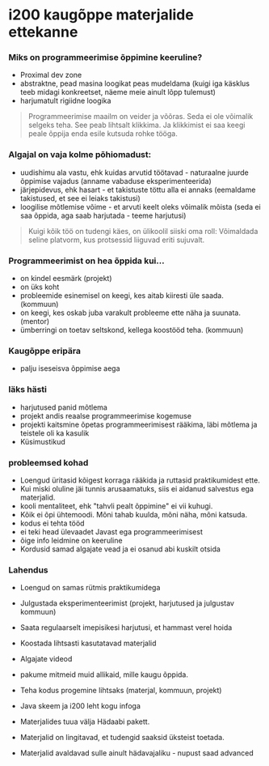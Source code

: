 # i200 kaugõppe materjalide ettekanne

### Miks on programmeerimise õppimine keeruline?

- Proximal dev zone
- abstraktne, pead masina loogikat peas mudeldama (kuigi iga käsklus teeb midagi konkreetset, näeme meie ainult lõpp tulemust)
- harjumatult rigiidne loogika

> Programmeerimise maailm on veider ja võõras. Seda ei ole võimalik selgeks teha. See peab lihtsalt klikkima. Ja klikkimist ei saa keegi peale õppija enda esile kutsuda rohke tööga.

### Algajal on vaja kolme põhiomadust:

- uudishimu ala vastu, ehk kuidas arvutid töötavad - naturaalne juurde õppimise vajadus (anname vabaduse eksperimenteerida)
- järjepidevus, ehk hasart - et takistuste töttu alla ei annaks (eemaldame takistused, et see ei leiaks takistusi)
- loogilise mõtlemise võime - et arvuti keelt oleks võimalik mõista (seda ei saa õppida, aga saab harjutada - teeme harjutusi)

> Kuigi kõik töö on tudengi käes, on ülikoolil siiski oma roll: Võimaldada seline platvorm, kus protsessid liiguvad eriti sujuvalt.

### Programmeerimist on hea õppida kui...

- on kindel eesmärk (projekt)
- on üks koht
- probleemide esinemisel on keegi, kes aitab kiiresti üle saada. (kommuun)
- on keegi, kes oskab juba varakult probleeme ette näha ja suunata. (mentor)
- ümberringi on toetav seltskond, kellega koostööd teha. (kommuun)

### Kaugõppe eripära

- palju iseseisva õppimise aega

### läks hästi

- harjutused panid mõtlema
- projekt andis reaalse programmeerimise kogemuse
- projekti kaitsmine õpetas programmeerimisest rääkima, läbi mõtlema ja teistele oli ka kasulik
- Küsimustikud

### probleemsed kohad

- Loengud üritasid kõigest korraga rääkida ja ruttasid praktikumidest ette.
- Kui miski oluline jäi tunnis arusaamatuks, siis ei aidanud salvestus ega materjalid.
- kooli mentaliteet, ehk "tahvli pealt õppimine" ei vii kuhugi.
- Kõik ei õpi ühtemoodi. Mõni tahab kuulda, mõni näha, mõni katsuda.
- kodus ei tehta tööd
- ei teki head ülevaadet Javast ega programmeerimisest
- õige info leidmine on keeruline
- Kordusid samad algajate vead ja ei osanud abi kuskilt otsida

### Lahendus

- Loengud on samas rütmis praktikumidega
- Julgustada eksperimenteerimist (projekt, harjutused ja julgustav kommuun)
- Saata regulaarselt imepisikesi harjutusi, et hammast verel hoida

- Koostada lihtsasti kasutatavad materjalid
- Algajate videod
- pakume mitmeid muid allikaid, mille kaugu õppida.
- Teha kodus progemine lihtsaks (materjal, kommuun, projekt)
- Java skeem ja i200 leht kogu infoga
- Materjalides tuua välja Hädaabi pakett.
- Materjalid on lingitavad, et tudengid saaksid üksteist toetada.
- Materjalid avaldavad sulle ainult hädavajaliku - nupust saad advanced

